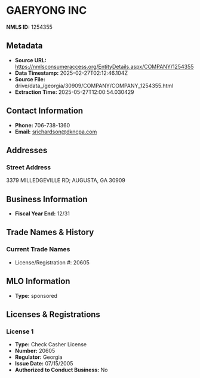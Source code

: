 # GAERYONG INC

**NMLS ID:** 1254355

## Metadata
- **Source URL:** https://nmlsconsumeraccess.org/EntityDetails.aspx/COMPANY/1254355
- **Data Timestamp:** 2025-02-27T02:12:46.104Z
- **Source File:** drive/data_/georgia/30909/COMPANY/COMPANY_1254355.html
- **Extraction Time:** 2025-05-27T12:00:54.030429

## Contact Information
- **Phone:** 706-738-1360
- **Email:** srichardson@dkncpa.com

## Addresses
### Street Address
3379 MILLEDGEVILLE RD; AUGUSTA, GA 30909

## Business Information
- **Fiscal Year End:** 12/31

## Trade Names & History
### Current Trade Names
- License/Registration #: 20605

## MLO Information
- **Type:** sponsored

## Licenses & Registrations

### License 1
- **Type:** Check Casher License
- **Number:** 20605
- **Regulator:** Georgia
- **Issue Date:** 07/15/2005
- **Authorized to Conduct Business:** No
